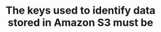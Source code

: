 ---
layout: answer
title: "The keys used to identify data stored in Amazon S3 must be"
blurb: "According to the Amazon S3 docs, Keys can be any string, and they can be constructed to mimic hierarchical attributes. Alternatively, you can use S3 O"
quid: 62
---